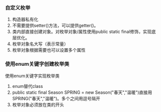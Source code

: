 ### 自定义枚举
1. 构造器私有化
2. 不需要提供setter()方法，可以提供getter()。
3. 类内部直接创建对象。对枚举对象/属性使用public static final修饰，实现底层优化。
4. 枚举对象名大写（表示常量）
5. 枚举对象根据需要也可以设置多个属性

### 使用enum关键字创建枚举类
使用enum关键字实现枚举类
1. enum替代class
2. public static final Season SPRING = new Season("春天","温暖")直接用SPRING("春天","温暖")。多个之间用逗号隔开
3. 枚举对象必须放在类的开头